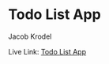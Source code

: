 # Todo List App

Jacob Krodel

Live Link: [Todo List App](http://in-info-web4.informatics.iupui.edu/~jrkrodel/n315/jrk-todolist-app)
